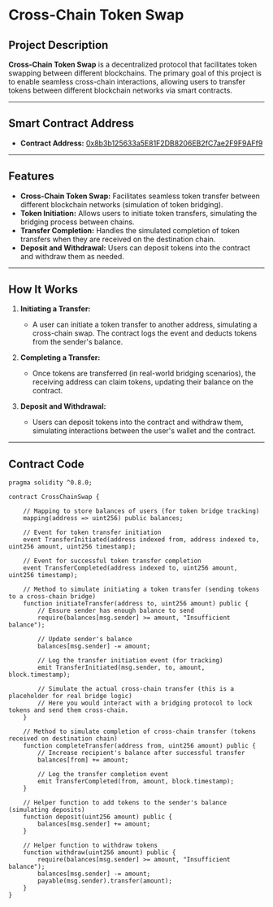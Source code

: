 # Cross-Chain Token Swap

## Project Description

**Cross-Chain Token Swap** is a decentralized protocol that facilitates token swapping between different blockchains. The primary goal of this project is to enable seamless cross-chain interactions, allowing users to transfer tokens between different blockchain networks via smart contracts.

---

## Smart Contract Address

- **Contract Address:** [0x8b3b125633a5E81F2DB8206EB2fC7ae2F9F9AFf9](https://etherscan.io/address/0x8b3b125633a5E81F2DB8206EB2fC7ae2F9F9AFf9)

---

## Features

- **Cross-Chain Token Swap:** Facilitates seamless token transfer between different blockchain networks (simulation of token bridging).
- **Token Initiation:** Allows users to initiate token transfers, simulating the bridging process between chains.
- **Transfer Completion:** Handles the simulated completion of token transfers when they are received on the destination chain.
- **Deposit and Withdrawal:** Users can deposit tokens into the contract and withdraw them as needed.

---

## How It Works

1. **Initiating a Transfer:**
   - A user can initiate a token transfer to another address, simulating a cross-chain swap. The contract logs the event and deducts tokens from the sender's balance.
   
2. **Completing a Transfer:**
   - Once tokens are transferred (in real-world bridging scenarios), the receiving address can claim tokens, updating their balance on the contract.

3. **Deposit and Withdrawal:**
   - Users can deposit tokens into the contract and withdraw them, simulating interactions between the user's wallet and the contract.

---

## Contract Code

```solidity
pragma solidity ^0.8.0;

contract CrossChainSwap {

    // Mapping to store balances of users (for token bridge tracking)
    mapping(address => uint256) public balances;

    // Event for token transfer initiation
    event TransferInitiated(address indexed from, address indexed to, uint256 amount, uint256 timestamp);

    // Event for successful token transfer completion
    event TransferCompleted(address indexed to, uint256 amount, uint256 timestamp);

    // Method to simulate initiating a token transfer (sending tokens to a cross-chain bridge)
    function initiateTransfer(address to, uint256 amount) public {
        // Ensure sender has enough balance to send
        require(balances[msg.sender] >= amount, "Insufficient balance");

        // Update sender's balance
        balances[msg.sender] -= amount;

        // Log the transfer initiation event (for tracking)
        emit TransferInitiated(msg.sender, to, amount, block.timestamp);

        // Simulate the actual cross-chain transfer (this is a placeholder for real bridge logic)
        // Here you would interact with a bridging protocol to lock tokens and send them cross-chain.
    }

    // Method to simulate completion of cross-chain transfer (tokens received on destination chain)
    function completeTransfer(address from, uint256 amount) public {
        // Increase recipient's balance after successful transfer
        balances[from] += amount;

        // Log the transfer completion event
        emit TransferCompleted(from, amount, block.timestamp);
    }

    // Helper function to add tokens to the sender's balance (simulating deposits)
    function deposit(uint256 amount) public {
        balances[msg.sender] += amount;
    }

    // Helper function to withdraw tokens
    function withdraw(uint256 amount) public {
        require(balances[msg.sender] >= amount, "Insufficient balance");
        balances[msg.sender] -= amount;
        payable(msg.sender).transfer(amount);
    }
}
